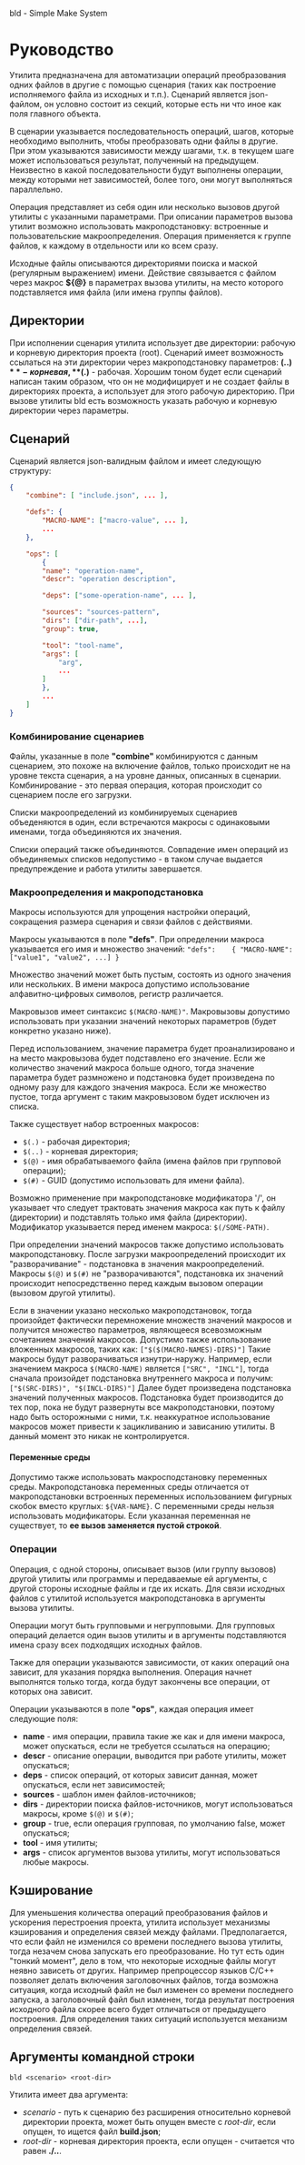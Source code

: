 bld - Simple Make System

# Руководство

Утилита предназначена для автоматизации операций преобразования одних 
файлов в другие с помощью сценария (таких как построение исполняемого файла 
из исходных и т.п.). Сценарий является json-файлом, он условно состоит из 
секций, которые есть ни что иное как поля главного объекта.

В сценарии указывается последовательность операций, шагов, которые 
необходимо выполнить, чтобы преобразовать одни файлы в другие. При этом
указываются зависимости между шагами, т.к. в текущем шаге может
использоваться результат, полученный на предыдущем. Неизвестно в какой
последовательности будут выполнены операции, между которыми нет 
зависимостей, более того, они могут выполняться параллельно.

Операция представляет из себя один или несколько вызовов другой утилиты
с указанными параметрами. При описании параметров вызова утилит возможно 
использовать макроподстановку: встроенные и пользовательские 
макроопределения. Операция применяется к группе файлов, к каждому в 
отдельности или ко всем сразу.

Исходные файлы описываются директориями поиска и маской (регулярным 
выражением) имени. Действие связывается с файлом через макрос **${@}**
в параметрах вызова утилиты, на место которого подставляется имя файла
(или имена группы файлов).

## Директории

При исполнении сценария утилита использует две директории: рабочую и 
корневую директория проекта (root). Сценарий имеет возможность ссылаться
на эти директории через макроподстановку параметров: **$(..)** - корневая, 
**$(.)** - рабочая. Хорошим тоном будет если сценарий написан таким образом,
что он не модифицирует и не создает файлы в директориях проекта, а 
использует для этого рабочую директорию. При вызове утилиты bld есть
возможность указать рабочую и корневую директории через параметры.

## Сценарий

Сценарий является json-валидным файлом и имеет следующую структуру:

```json
{
    "combine": [ "include.json", ... ],

  	"defs": { 
        "MACRO-NAME": ["macro-value", ... ], 
        ... 
    },

    "ops": [
        {
        "name": "operation-name",
        "descr": "operation description",

        "deps": ["some-operation-name", ... ],

        "sources": "sources-pattern",
        "dirs": ["dir-path", ...],
        "group": true,

        "tool": "tool-name",
        "args": [
            "arg",
            ...
        ]
        },
        ...
    ]
}
```

### Комбинирование сценариев

Файлы, указанные в поле **"combine"** комбинируются с данным сценарием, это
похоже на включение файлов, только происходит не на уровне текста сценария, а
на уровне данных, описанных в сценарии. Комбинирование - это первая операция, 
которая происходит со сценарием после его загрузки.

Списки макроопределений из комбинируемых сценариев объеденяются в один, если 
встречаются макросы с одинаковыми именами, тогда объединяются их значения.

Списки операций также объединяются. Совпадение имен операций из объединяемых
списков недопустимо - в таком случае выдается предупреждение и работа утилиты
завершается.

### Макроопределения и макроподстановка 

Макросы используются для упрощения настройки операций, сокращения размера
сценария и связи файлов с действиями.

Макросы указываются в поле **"defs"**. При определении макроса указывается
его имя и множество значений:
`"defs":	{ "MACRO-NAME": ["value1", "value2", ...] }`

Множество значений может быть пустым, состоять из одного значения или
нескольких. В имени макроса допустимо использование алфавитно-цифровых
символов, регистр различается.

Макровызов имеет синтаксис `$(MACRO-NAME)"`. Макровызовы 
допустимо использовать при указании значений некоторых параметров (будет
конкретно указано ниже).

Перед использованием, значение параметра будет проанализировано и на место 
макровызова будет подставлено его значение. Если же количество значений
макроса больше одного, тогда значение параметра будет размножено и
подстановка будет произведена по одному разу для каждого значения макроса.
Если же множество пустое, тогда аргумент с таким макровызовом будет
исключен из списка.

Также существует набор встроенных макросов:
* `$(.)`  - рабочая директория;
* `$(..)` - корневая директория;
* `$(@)`  - имя обрабатываемого файла (имена файлов при групповой операции);
* `$(#)`  - GUID (допустимо использовать для имени файла).

Возможно применение при макроподстановке модификатора '/', он указывает что
следует трактовать значения макроса как путь к файлу (директории) и
подставлять только имя файла (директории). Модификатор указывается перед именем
макроса: `$(/SOME-PATH)`.

При определении значений макросов также допустимо использовать 
макроподстановку. После загрузки макроопределений происходит их 
"разворачивание" - подстановка в значения макроопределений. Макросы `$(@)` и
`$(#)` не "разворачиваются", подстановка их значений происходит 
непосредственно перед каждым вызовом операции (вызовом другой утилиты).

Если в значении указано несколько макроподстановок, тогда произойдет
фактически перемножение множеств значений макросов и получится множество
параметров, являющееся всевозможным сочетанием значений макросов. Допустимо 
также использование вложенных макросов, таких как:
	`["$($(MACRO-NAMES)-DIRS)"]`
Такие макросы будут разворачиваться изнутри-наружу. Например, если 
значением макроса `$(MACRO-NAME)` является `["SRC", "INCL"]`, тогда
сначала произойдет подстановка внутреннего макроса и получим: 
	`["$(SRC-DIRS)", "$(INCL-DIRS)"]`
Далее будет произведена подстановка значений полученных макросов.
Подстановка будет производится до тех пор, пока не будут развернуты все 
макроподстановки, поэтому надо быть осторожными с ними, т.к. неаккуратное 
использование макросов может привести к зацикливанию и зависанию утилиты.
В данный момент это никак не контролируется.

#### Переменные среды

Допустимо также использовать макросподстановку переменных среды. 
Макроподстановка переменных среды отличается от макроподстановки встроенных
переменных использованием фигурных скобок вместо круглых: `${VAR-NAME}`.
С переменными среды нельзя использовать модификаторы. Если указанная 
переменная не существует, то **ее вызов заменяется пустой строкой**.

### Операции

Операция, с одной стороны, описывает вызов (или группу вызовов) другой утилиты 
или программы и передаваемые ей аргументы, с другой стороны исходные файлы и
где их искать. Для связи исходных файлов с утилитой используется 
макроподстановка в аргументы вызова утилиты.

Операции могут быть групповыми и негрупповыми. Для групповых операций делается 
один вызов утилиты и в аргументы подставляются имена сразу всех подходящих 
исходных файлов.

Также для операции указываются зависимости, от каких операций она зависит, для
указания порядка выполнения. Операция начнет выполнятся только тогда, когда
будут закончены все операции, от которых она зависит.

Операции указываются в поле **"ops"**, каждая операция имеет следующие поля:

+ **name** - имя операции, правила такие же как и для имени макроса, может 
опускаться, если не требуется ссылаться на операцию;
+ **descr** - описание операции, выводится при работе утилиты, может опускаться;
+ **deps** - список операций, от которых зависит данная, может опускаться,
если нет зависимостей;
+ **sources** - шаблон имен файлов-источников;
+ **dirs** - директории поиска файлов-источников, могут использоваться макросы,
кроме `$(@)` и `$(#)`;
+ **group** - true, если операция групповая, по умолчанию false, может 
опускаться;
+ **tool** - имя утилиты;
+ **args** - список аргументов вызова утилиты, могут использоваться любые 
макросы.

## Кэширование

Для уменьшения количества операций преобразования файлов и ускорения
перестроения проекта, утилита использует механизмы кэширования и 
определения связей между файлами. Предполагается, что если файл не 
изменился со времени последнего вызова утилиты, тогда незачем снова 
запускать его преобразование. Но тут есть один "тонкий момент", дело в том, 
что некоторые исходные файлы могут неявно зависеть от других. Например 
препроцессор языков C/C++ позволяет делать включения заголовочных файлов, 
тогда возможна ситуация, когда исходный файл не был изменен со времени 
последнего запуска, а заголовочный файл был изменен, тогда результат 
построения исходного файла скорее всего будет отличаться от предыдущего
построения. Для определения таких ситуаций используется механизм определения
связей.

## Аргументы командной строки

`bld <scenario> <root-dir>`

Утилита имеет два аргумента:
+ *scenario* - путь к сценарию без расширения относительно корневой директории 
проекта, может быть опущен вместе с *root-dir*, если опущен, то ищется файл
**build.json**;
+ *root-dir* - корневая директория проекта, если опущен - считается что равен
**./..**.

